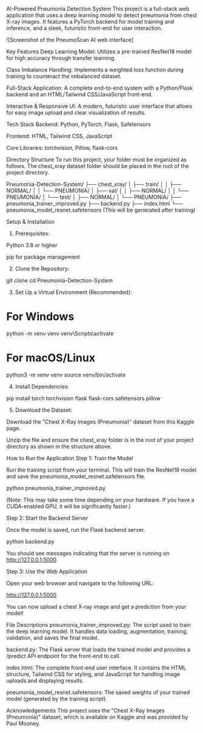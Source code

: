AI-Powered Pneumonia Detection System
This project is a full-stack web application that uses a deep learning model to detect pneumonia from chest X-ray images. It features a PyTorch backend for model training and inference, and a sleek, futuristic front-end for user interaction.

![Screenshot of the PneumoScan AI web interface]

Key Features
Deep Learning Model: Utilizes a pre-trained ResNet18 model for high accuracy through transfer learning.

Class Imbalance Handling: Implements a weighted loss function during training to counteract the imbalanced dataset.

Full-Stack Application: A complete end-to-end system with a Python/Flask backend and an HTML/Tailwind CSS/JavaScript front-end.

Interactive & Responsive UI: A modern, futuristic user interface that allows for easy image upload and clear visualization of results.

Tech Stack
Backend: Python, PyTorch, Flask, Safetensors

Frontend: HTML, Tailwind CSS, JavaScript

Core Libraries: torchvision, Pillow, flask-cors

Directory Structure
To run this project, your folder must be organized as follows. The chest_xray dataset folder should be placed in the root of the project directory.

Pneumonia-Detection-System/
├── chest_xray/
│   ├── train/
│   │   ├── NORMAL/
│   │   └── PNEUMONIA/
│   ├── val/
│   │   ├── NORMAL/
│   │   └── PNEUMONIA/
│   └── test/
│       ├── NORMAL/
│       └── PNEUMONIA/
├── pneumonia_trainer_improved.py
├── backend.py
├── index.html
└── pneumonia_model_resnet.safetensors  (This will be generated after training)

Setup & Installation
1. Prerequisites:

Python 3.8 or higher

pip for package management

2. Clone the Repository:

git clone <your-repository-url>
cd Pneumonia-Detection-System

3. Set Up a Virtual Environment (Recommended):

# For Windows
python -m venv venv
venv\Scripts\activate

# For macOS/Linux
python3 -m venv venv
source venv/bin/activate

4. Install Dependencies:

pip install torch torchvision flask flask-cors safetensors pillow

5. Download the Dataset:

Download the "Chest X-Ray Images (Pneumonia)" dataset from this Kaggle page.

Unzip the file and ensure the chest_xray folder is in the root of your project directory as shown in the structure above.

How to Run the Application
Step 1: Train the Model

Run the training script from your terminal. This will train the ResNet18 model and save the pneumonia_model_resnet.safetensors file.

python pneumonia_trainer_improved.py

(Note: This may take some time depending on your hardware. If you have a CUDA-enabled GPU, it will be significantly faster.)

Step 2: Start the Backend Server

Once the model is saved, run the Flask backend server.

python backend.py

You should see messages indicating that the server is running on http://127.0.0.1:5000.

Step 3: Use the Web Application

Open your web browser and navigate to the following URL:

http://127.0.0.1:5000

You can now upload a chest X-ray image and get a prediction from your model!

File Descriptions
pneumonia_trainer_improved.py: The script used to train the deep learning model. It handles data loading, augmentation, training, validation, and saves the final model.

backend.py: The Flask server that loads the trained model and provides a /predict API endpoint for the front-end to call.

index.html: The complete front-end user interface. It contains the HTML structure, Tailwind CSS for styling, and JavaScript for handling image uploads and displaying results.

pneumonia_model_resnet.safetensors: The saved weights of your trained model (generated by the training script).

Acknowledgements
This project uses the "Chest X-Ray Images (Pneumonia)" dataset, which is available on Kaggle and was provided by Paul Mooney.